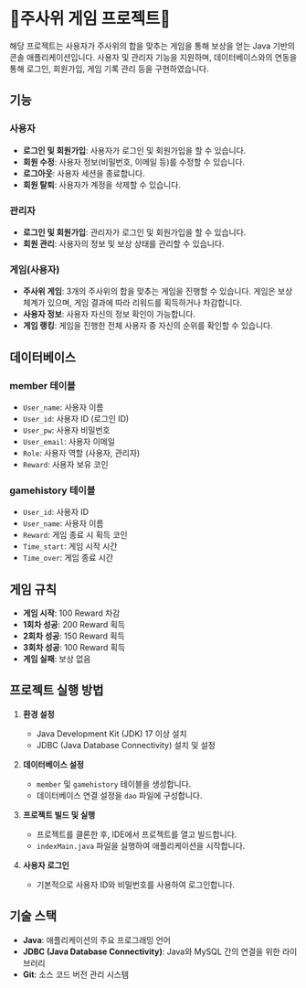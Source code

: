# 🎲주사위 게임 프로젝트🎲

해당 프로젝트는 사용자가 주사위의 합을 맞추는 게임을 통해 보상을 얻는 Java 기반의 콘솔 애플리케이션입니다.
사용자 및 관리자 기능을 지원하며, 데이터베이스와의 연동을 통해 로그인, 회원가입, 게임 기록 관리 등을 구현하였습니다.

## 기능

### 사용자
- **로그인 및 회원가입**: 사용자가 로그인 및 회원가입을 할 수 있습니다.
- **회원 수정**: 사용자 정보(비밀번호, 이메일 등)를 수정할 수 있습니다.
- **로그아웃**: 사용자 세션을 종료합니다.
- **회원 탈퇴**: 사용자가 계정을 삭제할 수 있습니다.

### 관리자
- **로그인 및 회원가입**: 관리자가 로그인 및 회원가입을 할 수 있습니다.
- **회원 관리**: 사용자의 정보 및 보상 상태를 관리할 수 있습니다.

### 게임(사용자)
- **주사위 게임**: 3개의 주사위의 합을 맞추는 게임을 진행할 수 있습니다. 게임은 보상 체계가 있으며,
                   게임 결과에 따라 리워드를 획득하거나 차감합니다.
- **사용자 정보**: 사용자 자신의 정보 확인이 가능합니다.
- **게임 랭킹**: 게임을 진행한 전체 사용자 중 자신의 순위를 확인할 수 있습니다.

## 데이터베이스

### member 테이블
- `User_name`: 사용자 이름
- `User_id`: 사용자 ID (로그인 ID)
- `User_pw`: 사용자 비밀번호
- `User_email`: 사용자 이메일
- `Role`: 사용자 역할 (사용자, 관리자)
- `Reward`: 사용자 보유 코인

### gamehistory 테이블
- `User_id`: 사용자 ID
- `User_name`: 사용자 이름
- `Reward`: 게임 종료 시 획득 코인
- `Time_start`: 게임 시작 시간
- `Time_over`: 게임 종료 시간

## 게임 규칙
- **게임 시작**: 100 Reward 차감
- **1회차 성공**: 200 Reward 획득
- **2회차 성공**: 150 Reward 획득
- **3회차 성공**: 100 Reward 획득
- **게임 실패**: 보상 없음

## 프로젝트 실행 방법

1. **환경 설정**
   - Java Development Kit (JDK) 17 이상 설치
   - JDBC (Java Database Connectivity) 설치 및 설정

2. **데이터베이스 설정**
   - `member` 및 `gamehistory` 테이블을 생성합니다.
   - 데이터베이스 연결 설정을 `dao` 파일에 구성합니다.

3. **프로젝트 빌드 및 실행**
   - 프로젝트를 클론한 후, IDE에서 프로젝트를 열고 빌드합니다.
   - `indexMain.java` 파일을 실행하여 애플리케이션을 시작합니다.

4. **사용자 로그인**
   - 기본적으로 사용자 ID와 비밀번호를 사용하여 로그인합니다.

## 기술 스택

- **Java**: 애플리케이션의 주요 프로그래밍 언어
- **JDBC (Java Database Connectivity)**: Java와 MySQL 간의 연결을 위한 라이브러리
- **Git**: 소스 코드 버전 관리 시스템
